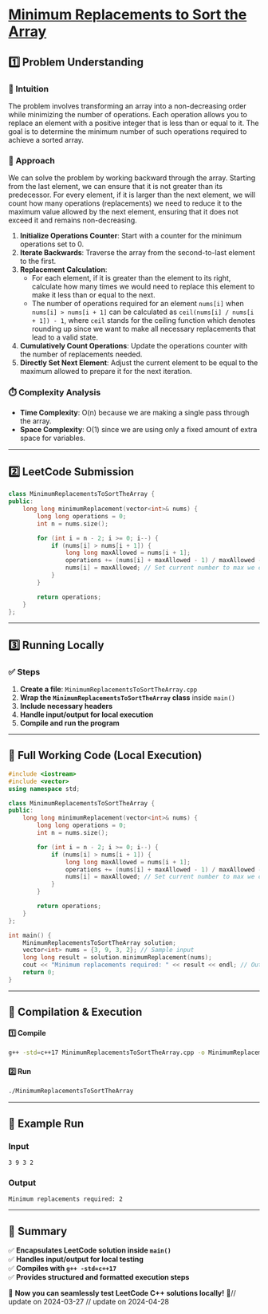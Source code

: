 # **[Minimum Replacements to Sort the Array](https://leetcode.com/problems/minimum-replacements-to-sort-the-array/description/)**  

## **1️⃣ Problem Understanding**  
### **📌 Intuition**  
The problem involves transforming an array into a non-decreasing order while minimizing the number of operations. Each operation allows you to replace an element with a positive integer that is less than or equal to it. The goal is to determine the minimum number of such operations required to achieve a sorted array. 

### **🚀 Approach**  
We can solve the problem by working backward through the array. Starting from the last element, we can ensure that it is not greater than its predecessor. For every element, if it is larger than the next element, we will count how many operations (replacements) we need to reduce it to the maximum value allowed by the next element, ensuring that it does not exceed it and remains non-decreasing. 

1. **Initialize Operations Counter**: Start with a counter for the minimum operations set to 0.
2. **Iterate Backwards**: Traverse the array from the second-to-last element to the first.
3. **Replacement Calculation**:
   - For each element, if it is greater than the element to its right, calculate how many times we would need to replace this element to make it less than or equal to the next.
   - The number of operations required for an element `nums[i]` when `nums[i] > nums[i + 1]` can be calculated as `ceil(nums[i] / nums[i + 1]) - 1`, where `ceil` stands for the ceiling function which denotes rounding up since we want to make all necessary replacements that lead to a valid state.
4. **Cumulatively Count Operations**: Update the operations counter with the number of replacements needed.
5. **Directly Set Next Element**: Adjust the current element to be equal to the maximum allowed to prepare it for the next iteration.

### **⏱️ Complexity Analysis**  
- **Time Complexity**: O(n) because we are making a single pass through the array.  
- **Space Complexity**: O(1) since we are using only a fixed amount of extra space for variables.  

---  

## **2️⃣ LeetCode Submission**  
```cpp
class MinimumReplacementsToSortTheArray {
public:
    long long minimumReplacement(vector<int>& nums) {
        long long operations = 0;
        int n = nums.size();

        for (int i = n - 2; i >= 0; i--) {
            if (nums[i] > nums[i + 1]) {
                long long maxAllowed = nums[i + 1];
                operations += (nums[i] + maxAllowed - 1) / maxAllowed - 1;
                nums[i] = maxAllowed; // Set current number to max we can keep
            }
        }

        return operations;
    }
};
```  

---  

## **3️⃣ Running Locally**  
### **✅ Steps**  
1. **Create a file**: `MinimumReplacementsToSortTheArray.cpp`  
2. **Wrap the `MinimumReplacementsToSortTheArray` class** inside `main()`  
3. **Include necessary headers**  
4. **Handle input/output for local execution**  
5. **Compile and run the program**  

---  

## **📝 Full Working Code (Local Execution)**  
```cpp
#include <iostream>
#include <vector>
using namespace std;

class MinimumReplacementsToSortTheArray {
public:
    long long minimumReplacement(vector<int>& nums) {
        long long operations = 0;
        int n = nums.size();

        for (int i = n - 2; i >= 0; i--) {
            if (nums[i] > nums[i + 1]) {
                long long maxAllowed = nums[i + 1];
                operations += (nums[i] + maxAllowed - 1) / maxAllowed - 1;
                nums[i] = maxAllowed; // Set current number to max we can keep
            }
        }

        return operations;
    }
};

int main() {
    MinimumReplacementsToSortTheArray solution;
    vector<int> nums = {3, 9, 3, 2}; // Sample input
    long long result = solution.minimumReplacement(nums);
    cout << "Minimum replacements required: " << result << endl; // Output expected
    return 0;
}
```  

---  

## **🔧 Compilation & Execution**  
#### **1️⃣ Compile**  
```bash
g++ -std=c++17 MinimumReplacementsToSortTheArray.cpp -o MinimumReplacementsToSortTheArray
```  

#### **2️⃣ Run**  
```bash
./MinimumReplacementsToSortTheArray
```  

---  

## **🎯 Example Run**  
### **Input**  
```
3 9 3 2
```  
### **Output**  
```
Minimum replacements required: 2
```  

---  

## **📌 Summary**  
✅ **Encapsulates LeetCode solution inside `main()`**  
✅ **Handles input/output for local testing**  
✅ **Compiles with `g++ -std=c++17`**  
✅ **Provides structured and formatted execution steps**  

🚀 **Now you can seamlessly test LeetCode C++ solutions locally!** 🚀// update on 2024-03-27
// update on 2024-04-28
